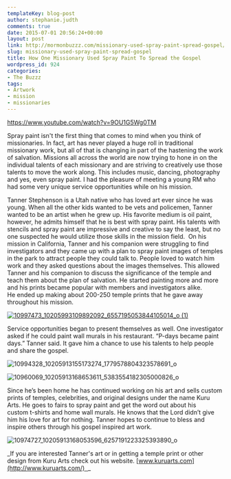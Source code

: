 ```yaml
---
templateKey: blog-post
author: stephanie.judth
comments: true
date: 2015-07-01 20:56:24+00:00
layout: post
link: http://mormonbuzzz.com/missionary-used-spray-paint-spread-gospel/
slug: missionary-used-spray-paint-spread-gospel
title: How One Missionary Used Spray Paint To Spread the Gospel
wordpress_id: 924
categories:
- The Buzzz
tags:
- Artwork
- mission
- missionaries
---
```


https://www.youtube.com/watch?v=9OU1G5Wg0TM

Spray paint isn't the first thing that comes to mind when you think of missionaries. In fact, art has never played a huge roll in traditional missionary work, but all of that is changing in part of the hastening the work of salvation. Missions all across the world are now trying to hone in on the individual talents of each missionary and are striving to creatively use those talents to move the work along. This includes music, dancing, photography and yes, even spray paint. I had the pleasure of meeting a young RM who had some very unique service opportunities while on his mission.

Tanner Stephenson is a Utah native who has loved art ever since he was young. When all the other kids wanted to be vets and policemen, Tanner wanted to be an artist when he grew up. His favorite medium is oil paint, however, he admits himself that he is best with spray paint. His talents with stencils and spray paint are impressive and creative to say the least, but no one suspected he would utilize those skills in the mission field.  On his mission in California, Tanner and his companion were struggling to find investigators and they came up with a plan to spray paint images of temples in the park to attract people they could talk to. People loved to watch him work and they asked questions about the images themselves. This allowed Tanner and his companion to discuss the significance of the temple and teach them about the plan of salvation. He started painting more and more and his prints became popular with members and investigators alike. He ended up making about 200-250 temple prints that he gave away throughout his mission.

[![10997473_10205993109892092_6557195053844105014_o (1)](http://mormonbuzzz.com/wp-content/uploads/2015/06/10997473_10205993109892092_6557195053844105014_o-1-221x300.jpg)](http://mormonbuzzz.com/wp-content/uploads/2015/06/10997473_10205993109892092_6557195053844105014_o-1.jpg)

Service opportunities began to present themselves as well. One investigator asked if he could paint wall murals in his restaurant. “P-days became paint days.” Tanner said. It gave him a chance to use his talents to help people and share the gospel.

![10994328_10205913155173274_1779578804323578691_o](http://mormonbuzzz.com/wp-content/uploads/2015/06/10994328_10205913155173274_1779578804323578691_o-300x203.jpg)

![10960069_10205913168653611_5383554182305000826_o](http://mormonbuzzz.com/wp-content/uploads/2015/06/10960069_10205913168653611_5383554182305000826_o-300x243.jpg)

Since he’s been home he has continued working on his art and sells custom prints of temples, celebrities, and original designs under the name Kuru Arts. He goes to fairs to spray paint and get the word out about his custom t-shirts and home wall murals. He knows that the Lord didn’t give him his love for art for nothing. Tanner hopes to continue to bless and inspire others through his gospel inspired art work.

![10974727_10205913168053596_6257191223325393890_o](http://mormonbuzzz.com/wp-content/uploads/2015/06/10974727_10205913168053596_6257191223325393890_o-300x201.jpg)

_If you are interested Tanner's art or in getting a temple print or other design from Kuru Arts check out his website. [www.kuruarts.com](http://www.kuruarts.com/)  _
